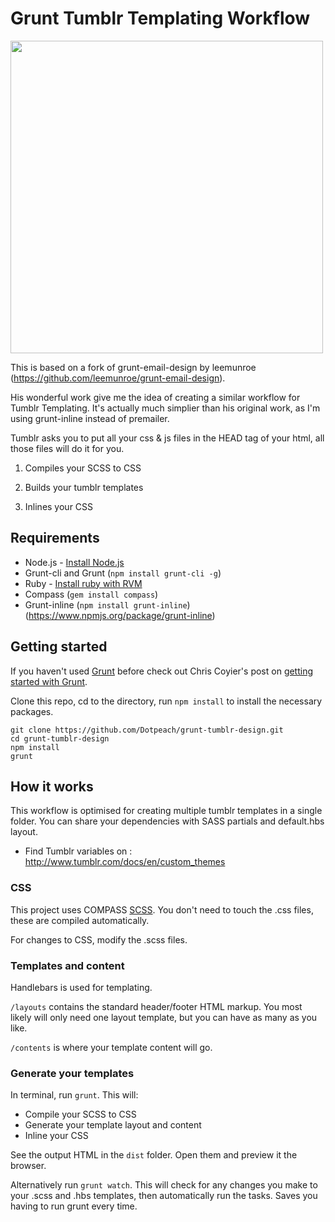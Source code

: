 # Grunt Tumblr Templating Workflow
<img src="http://www.dotpea.ch/github/tumblrgrunt.png" width="500" style="max-width:100%;">

This is based on a fork of grunt-email-design by leemunroe (https://github.com/leemunroe/grunt-email-design). 

His wonderful work give me the idea of creating a similar workflow for Tumblr Templating.
It's actually much simplier than his original work, as I'm using grunt-inline instead of premailer. 

Tumblr asks you to put all your css & js files in the HEAD tag of your html, all those files will do it for you.

1. Compiles your SCSS to CSS

2. Builds your tumblr templates

3. Inlines your CSS


## Requirements

* Node.js - [Install Node.js](https://github.com/joyent/node/wiki/Installing-Node.js-via-package-manager)
* Grunt-cli and Grunt (`npm install grunt-cli -g`)
* Ruby - [Install ruby with RVM](https://rvm.io/rvm/install)
* Compass (`gem install compass`)
* Grunt-inline (`npm install grunt-inline`) (https://www.npmjs.org/package/grunt-inline)

## Getting started

If you haven't used [Grunt](http://gruntjs.com/) before check out Chris Coyier's post on [getting started with Grunt](http://24ways.org/2013/grunt-is-not-weird-and-hard/).

Clone this repo, cd to the directory, run `npm install` to install the necessary packages.

```
git clone https://github.com/Dotpeach/grunt-tumblr-design.git
cd grunt-tumblr-design
npm install
grunt
```

## How it works

This workflow is optimised for creating multiple tumblr templates in a single folder. 
You can share your dependencies with SASS partials and default.hbs layout. 

* Find Tumblr variables on : http://www.tumblr.com/docs/en/custom_themes

### CSS

This project uses COMPASS [SCSS](http://compass-style.org/). You don't need to touch the .css files, these are compiled automatically.

For changes to CSS, modify the .scss files.


### Templates and content

Handlebars is used for templating.

`/layouts` contains the standard header/footer HTML markup. You most likely will only need one layout template, but you can have as many as you like.

`/contents` is where your template content will go. 

### Generate your templates

In terminal, run `grunt`. This will:

* Compile your SCSS to CSS
* Generate your template layout and content
* Inline your CSS

See the output HTML in the `dist` folder. Open them and preview it the browser.

Alternatively run `grunt watch`. This will check for any changes you make to your .scss and .hbs templates, then automatically run the tasks. Saves you having to run grunt every time.
